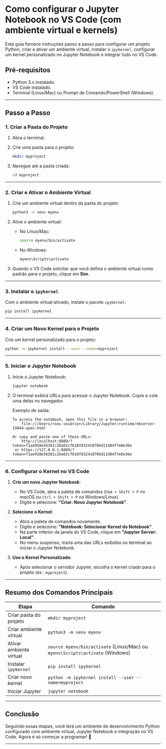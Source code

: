 # Como configurar o Jupyter Notebook no VS Code (com ambiente virtual e kernels)


Este guia fornece instruções passo a passo para configurar um projeto Python, criar e ativar um ambiente virtual, instalar o `ipykernel`, configurar um kernel personalizado no Jupyter Notebook e integrar tudo no VS Code.



## **Pré-requisitos**

- Python 3.x instalado.
- VS Code instalado.
- Terminal (Linux/Mac) ou Prompt de Comando/PowerShell (Windows).

---

## **Passo a Passo**

### **1. Criar a Pasta do Projeto**

1. Abra o terminal.
2. Crie uma pasta para o projeto:

   ```bash
   mkdir myproject
   ```

3. Navegue até a pasta criada:

   ```bash
   cd myproject
   ```

---

### **2. Criar e Ativar o Ambiente Virtual**

1. Crie um ambiente virtual dentro da pasta do projeto:

   ```bash
   python3 -m venv myenv
   ```

2. Ative o ambiente virtual:

   - No Linux/Mac:

     ```bash
     source myenv/bin/activate
     ```

   - No Windows:

     ```bash
     myenv\Scripts\activate
     ```

3. Quando o VS Code solicitar que você defina o ambiente virtual como padrão para o projeto, clique em **Sim**.

---

### **3. Instalar o `ipykernel`**

Com o ambiente virtual ativado, instale o pacote `ipykernel`:

```bash
pip install ipykernel
```

---

### **4. Criar um Novo Kernel para o Projeto**

Crie um kernel personalizado para o projeto:

```bash
python -m ipykernel install --user --name=myproject
```

---

### **5. Iniciar o Jupyter Notebook**

1. Inicie o Jupyter Notebook:

   ```bash
   jupyter notebook
   ```

2. O terminal exibirá URLs para acessar o Jupyter Notebook. Copie e cole uma delas no navegador.

   Exemplo de saída:

   ```
   To access the notebook, open this file in a browser:
       file:///Users/<seu usuário>/Library/Jupyter/runtime/nbserver-15044-open.html

   Or copy and paste one of these URLs:
       http://localhost:8889/?token=f1ae910e56381c26a62cfb18f83241076bd11d84f7e8e36e
    or https://127.0.0.1:8889/?token=f1ae910e56381c26a62cfb18f83241076bd11d84f7e8e36e
   ```

---

### **6. Configurar o Kernel no VS Code**

1. **Crie um novo Jupyter Notebook**:
   - No VS Code, abra a paleta de comandos (`Cmd + Shift + P` no macOS ou `Ctrl + Shift + P` no Windows/Linux).
   - Digite e selecione: **"Criar: Novo Jupyter Notebook"**.

2. **Selecione o Kernel**:
   - Abra a paleta de comandos novamente.
   - Digite e selecione: **"Notebook: Selecionar Kernel do Notebook"**.
   - Na parte inferior da janela do VS Code, clique em **"Jupyter Server: Local"**.
   - No menu suspenso, insira uma das URLs exibidas no terminal ao iniciar o Jupyter Notebook.

3. **Use o Kernel Personalizado**:
   - Após selecionar o servidor Jupyter, escolha o kernel criado para o projeto (ex.: `myproject`).

---

## **Resumo dos Comandos Principais**

| Etapa                  | Comando                                                                 |
|------------------------|-------------------------------------------------------------------------|
| Criar pasta do projeto | `mkdir myproject`                                                      |
| Criar ambiente virtual | `python3 -m venv myenv`                                                |
| Ativar ambiente virtual| `source myenv/bin/activate` (Linux/Mac) ou `myenv\Scripts\activate` (Windows) |
| Instalar `ipykernel`   | `pip install ipykernel`                                                |
| Criar novo kernel      | `python -m ipykernel install --user --name=myproject`                  |
| Iniciar Jupyter        | `jupyter notebook`                                                     |

---

## **Conclusão**

Seguindo essas etapas, você terá um ambiente de desenvolvimento Python configurado com ambiente virtual, Jupyter Notebook e integração no VS Code. Agora é só começar a programar! 🚀

---